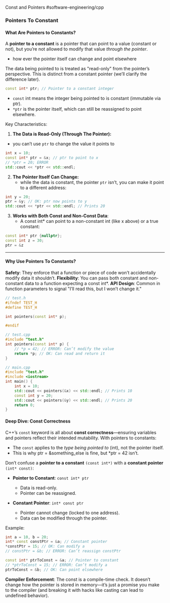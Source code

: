 Const and Pointers
#software-engineering/cpp

### Pointers To Constant
#### What Are Pointers to Constants?

A **pointer to a constant** is a pointer that can point to a value (constant or not), but you’re not allowed to modify that value *through the pointer*.

- how ever the pointer itself can change and point elsewhere

The data being pointed to is treated as "read-only" from the pointer’s perspective. This is distinct from a constant pointer (we’ll clarify the difference later).

```cpp
const int* ptr; // Pointer to a constant integer
```

- `const` int means the integer being pointed to is constant (immutable via ptr).
- `*ptr` is the pointer itself, which can still be reassigned to point elsewhere.

Key Characteristics:

1. **The Data is Read-Only (Through The Pointer):**
- you can’t use `ptr` to change the value it points to

```cpp
int x = 10;
const int* ptr = &x; // ptr to point to x
// *ptr = 20; ERROR
std::cout << *ptr << std::endl;
```

2. **The Pointer Itself Can Change:**
   - while the data is constant, the pointer `ptr` isn’t, you can make it point to a different address:
```cpp
int y = 20;
ptr = &y; // OK: ptr now points to y
std::cout << *ptr << std::endl; // Prints 20
```

3. **Works with Both Const and Non-Const Data**:
   - A const int* can point to a non-constant int (like x above) or a true constant:
```cpp
const int* ptr {nullptr};
const int z = 30;
ptr = &z
```

---
#### Why Use Pointers To Constants?
**Safety**: They enforce that a function or piece of code won’t accidentally modify data it shouldn’t.
**Flexibility**: You can pass both constant and non-constant data to a function expecting a const int*.
**API Design**: Common in function parameters to signal "I’ll read this, but I won’t change it."

```cpp
// test.h
#ifndef TEST_H
#define TEST_H

int pointers(const int* p);

#endif

// test.cpp
#include "test.h"
int pointers(const int* p) {
    // *p = 42; // ERROR: Can’t modify the value
    return *p; // OK: Can read and return it
}

// main.cpp
#include "test.h"
#include <iostream>
int main() {
    int x = 10;
    std::cout << pointers(&x) << std::endl; // Prints 10
    const int y = 20;
    std::cout << pointers(&y) << std::endl; // Prints 20
    return 0;
}
```

#### Deep Dive: Const Correctness

C++’s `const` keyword is all about **const correctness**—ensuring variables and pointers reflect their intended mutability. With pointers to constants:

- The `const` applies to the *type being pointed to* (int), not the pointer itself.
- This is why ptr = &something_else is fine, but *ptr = 42 isn’t.

Don’t confuse a **pointer to a constant** `(const int*)` with a **constant pointer** `(int* const)`:

* **Pointer to Constant**: `const int* ptr`
  * Data is read-only.
  * Pointer can be reassigned.

* **Constant Pointer**: `int* const ptr`
  * Pointer cannot change (locked to one address).
  * Data can be modified through the pointer.

Example:
```cpp
int a = 10, b = 20;
int* const constPtr = &a; // Constant pointer
*constPtr = 15; // OK: Can modify a
// constPtr = &b; // ERROR: Can’t reassign constPtr

const int* ptrToConst = &a; // Pointer to constant
// *ptrToConst = 15; // ERROR: Can’t modify a
ptrToConst = &b; // OK: Can point elsewhere
```

**Compiler Enforcement**: The const is a compile-time check. It doesn’t change how the pointer is stored in memory—it’s just a promise you make to the compiler (and breaking it with hacks like casting can lead to undefined behavior).
